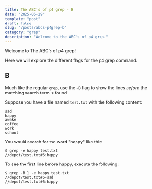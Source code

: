```yaml
---
title: The ABC's of p4 grep - B
date: "2025-05-29"
template: "post"
draft: false
slug: "/posts/abcs-p4grep-b"
category: "grep"
description: "Welcome to the ABC's of p4 grep."
---
```


Welcome to The ABC's of p4 grep!  

Here we will explore the different flags for the p4 grep command. 

B
--
Much like the regular `grep`, use the `-B` flag to show the lines *before* the matching search term is found.

Suppose you have a file named `test.txt` with the following content:
```
sad
happy
awake
coffee
work
school
```

You would search for the word "happy" like this:
```
$ grep -e happy test.txt
//depot/test.txt#6:happy
```

To see the first line before happy, execute the following:
```
$ grep -B 1 -e happy test.txt
//depot/test.txt#6-sad
//depot/test.txt#6:happy
```
